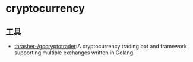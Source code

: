 # cryptocurrency

## 工具

* [thrasher-/gocryptotrader](https://github.com/thrasher-/gocryptotrader):A cryptocurrency trading bot and framework supporting multiple exchanges written in Golang.
